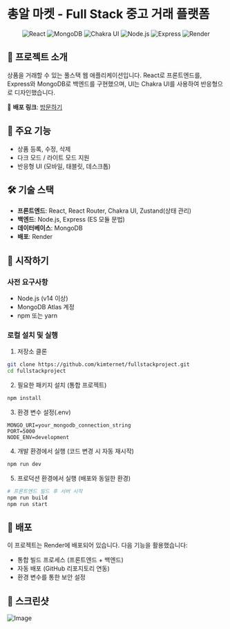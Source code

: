# 총알 마켓 - Full Stack 중고 거래 플랫폼

<div align="center">
  <img src="https://img.shields.io/badge/React-61DAFB?style=for-the-badge&logo=react&logoColor=black" alt="React" />
  <img src="https://img.shields.io/badge/MongoDB-47A248?style=for-the-badge&logo=mongodb&logoColor=white" alt="MongoDB" />
  <img src="https://img.shields.io/badge/Chakra%20UI-319795?style=for-the-badge&logo=chakra-ui&logoColor=white" alt="Chakra UI" />
  <img src="https://img.shields.io/badge/Node.js-339933?style=for-the-badge&logo=nodedotjs&logoColor=white" alt="Node.js" />
  <img src="https://img.shields.io/badge/Express-000000?style=for-the-badge&logo=express&logoColor=white" alt="Express" />
  <img src="https://img.shields.io/badge/Render-46E3B7?style=for-the-badge&logo=render&logoColor=white" alt="Render" />
</div>

## 📝 프로젝트 소개

상품을 거래할 수 있는 풀스택 웹 애플리케이션입니다. React로 프론트엔드를, Express와 MongoDB로 백엔드를 구현했으며, UI는 Chakra UI를 사용하여 반응형으로 디자인했습니다.

🔗 **배포 링크**: [방문하기](https://fullstackproject-1uw5.onrender.com)

## 🚀 주요 기능

- 상품 등록, 수정, 삭제
- 다크 모드 / 라이트 모드 지원
- 반응형 UI (모바일, 태블릿, 데스크톱)

## 🛠️ 기술 스택

- **프론트엔드**: React, React Router, Chakra UI, Zustand(상태 관리)
- **백엔드**: Node.js, Express (ES 모듈 문법)
- **데이터베이스**: MongoDB
- **배포**: Render


## 🏁 시작하기

### 사전 요구사항

- Node.js (v14 이상)
- MongoDB Atlas 계정
- npm 또는 yarn

### 로컬 설치 및 실행

1. 저장소 클론
```bash
git clone https://github.com/kimternet/fullstackproject.git
cd fullstackproject
```

2. 필요한 패키지 설치 (통합 프로젝트)
```bash
npm install
```

3. 환경 변수 설정(.env)
```
MONGO_URI=your_mongodb_connection_string
PORT=5000
NODE_ENV=development
```

4. 개발 환경에서 실행 (코드 변경 시 자동 재시작)
```bash
npm run dev
```

5. 프로덕션 환경에서 실행 (배포와 동일한 환경)
```bash
# 프론트엔드 빌드 후 서버 시작
npm run build
npm run start
```

## 🚀 배포

이 프로젝트는 Render에 배포되어 있습니다. 다음 기능을 활용했습니다:

- 통합 빌드 프로세스 (프론트엔드 + 백엔드)
- 자동 배포 (GitHub 리포지토리 연동)
- 환경 변수를 통한 보안 설정

## 📸 스크린샷

![Image](https://github.com/user-attachments/assets/bcea7c20-0c35-4739-bb38-8f20fc20fb9c)


